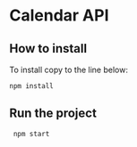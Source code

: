 # Calendar API

## How to install
To install copy to the line below:

```
npm install
```

## Run the project
```
 npm start
```